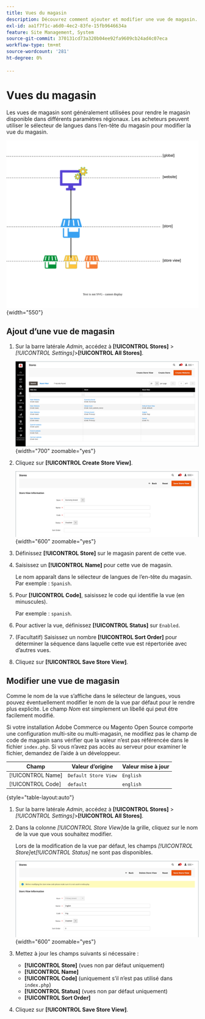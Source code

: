 ```yaml
---
title: Vues du magasin
description: Découvrez comment ajouter et modifier une vue de magasin.
exl-id: aa1f7f1c-a6d0-4ec2-83fe-15fb9646634a
feature: Site Management, System
source-git-commit: 370131cd73a320b04ee92fa9609cb24ad4c07eca
workflow-type: tm+mt
source-wordcount: '281'
ht-degree: 0%

---
```


# Vues du magasin

Les vues de magasin sont généralement utilisées pour rendre le magasin disponible dans différents paramètres régionaux. Les acheteurs peuvent utiliser le sélecteur de langues dans l’en-tête du magasin pour modifier la vue du magasin.

![Portée - plusieurs vues de magasin](./assets/scope-multiview.svg){width="550"}

## Ajout d’une vue de magasin

1. Sur la barre latérale _Admin_, accédez à **[!UICONTROL Stores]** > _[!UICONTROL Settings]_>**[!UICONTROL All Stores]**.

   ![Tous les magasins](./assets/stores-all.png){width="700" zoomable="yes"}

1. Cliquez sur **[!UICONTROL Create Store View]**.

   ![Créer une vue de magasin](./assets/create-store-view.png){width="600" zoomable="yes"}

1. Définissez **[!UICONTROL Store]** sur le magasin parent de cette vue.

1. Saisissez un **[!UICONTROL Name]** pour cette vue de magasin.

   Le nom apparaît dans le sélecteur de langues de l’en-tête du magasin. Par exemple : `Spanish`.

1. Pour **[!UICONTROL Code]**, saisissez le code qui identifie la vue (en minuscules).

   Par exemple : `spanish`.

1. Pour activer la vue, définissez **[!UICONTROL Status]** sur `Enabled`.

1. (Facultatif) Saisissez un nombre **[!UICONTROL Sort Order]** pour déterminer la séquence dans laquelle cette vue est répertoriée avec d’autres vues.

1. Cliquez sur **[!UICONTROL Save Store View]**.

## Modifier une vue de magasin

Comme le nom de la vue s’affiche dans le sélecteur de langues, vous pouvez éventuellement modifier le nom de la vue par défaut pour le rendre plus explicite. Le champ _Nom_ est simplement un libellé qui peut être facilement modifié.

Si votre installation Adobe Commerce ou Magento Open Source comporte une configuration multi-site ou multi-magasin, ne modifiez pas le champ de code de magasin sans vérifier que la valeur n’est pas référencée dans le fichier `index.php`. Si vous n’avez pas accès au serveur pour examiner le fichier, demandez de l’aide à un développeur.

| Champ | Valeur d’origine | Valeur mise à jour |
| ----- | -------------- | ------------- |
| [!UICONTROL Name] | `Default Store View` | `English` |
| [!UICONTROL Code] | `default` | `english` |

{style="table-layout:auto"}

1. Sur la barre latérale _Admin_, accédez à **[!UICONTROL Stores]** > _[!UICONTROL Settings]_>**[!UICONTROL All Stores]**.

1. Dans la colonne _[!UICONTROL Store View]_&#x200B;de la grille, cliquez sur le nom de la vue que vous souhaitez modifier.

   Lors de la modification de la vue par défaut, les champs _[!UICONTROL Store]_&#x200B;et&#x200B;_[!UICONTROL Status]_ ne sont pas disponibles.

   ![Affichage magasin - modifier la vue par défaut](./assets/edit-store-view-info.png){width="600" zoomable="yes"}

1. Mettez à jour les champs suivants si nécessaire :

   - **[!UICONTROL Store]** (vues non par défaut uniquement)
   - **[!UICONTROL Name]**
   - **[!UICONTROL Code]** (uniquement s’il n’est pas utilisé dans `index.php`)
   - **[!UICONTROL Status]** (vues non par défaut uniquement)
   - **[!UICONTROL Sort Order]**

1. Cliquez sur **[!UICONTROL Save Store View]**.

